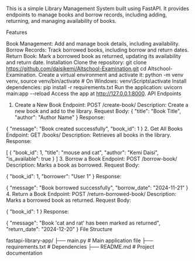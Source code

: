 This is a simple Library Management System built using FastAPI. It provides endpoints to manage books and borrow records, including adding, returning, and managing availability of books.

Features

Book Management: Add and manage book details, including availability.
Borrow Records: Track borrowed books, including borrow and return dates.
Return Book: Mark a borrowed book as returned, updating its availability and return date.
Installation
Clone the repository: git clone https://github.com/daisikemi/Altschool-Examination.git
cd Altschool-Examination.
Create a virtual environment and activate it: python -m venv venv, source venv/bin/activate  # On Windows: venv\Scripts\activate
Install dependencies: pip install -r requirements.txt
Run the application: uvicorn main:app --reload
Access the app at http://127.0.0.1:8000.
API Endpoints
1. Create a New Book
Endpoint: POST /create-book/
Description: Create a new book and add to the library.
Request Body:
{
  "title": "Book Title",
  "author": "Author Name"
}
Response:

{
  "message": "Book created successfully",
  "book_id": 1
}
2. Get All Books
Endpoint: GET /books/
Description: Retrieves all books in the library.
Response:

[
  {
    "book_id": 1,
    "title": "mouse and cat",
    "author": "Kemi Daisi",
    "is_available": true
  }
]
3. Borrow a Book
Endpoint: POST /borrow-book/
Description: Marks a book as borrowed.
Request Body:

{
  "book_id": 1,
  "borrower": "User 1"
}
Response:

{
  "message": "Book borrowed successfully",
  "borrow_date": "2024-11-21"
}
4. Return a Book
Endpoint: POST /return-borrowed-book/
Description: Marks a borrowed book as returned.
Request Body:

{
  "book_id": 1
}
Response:

{
  "message": "Book 'cat and rat' has been marked as returned",
  "return_date": "2024-12-20"
}
File Structure

fastapi-library-app/
├── main.py            # Main application file
├── requirements.txt   # Dependencies
├── README.md          # Project documentation
